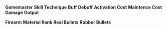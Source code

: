 **Gamemaster**
**Skill**
**Technique**
**Buff**
**Debuff**
**Activation Cost**
**Maintence Cost**
**Damage Output**

**Firearm**
**Material Rank**
**Real Bullets**
**Rubber Bullets**

